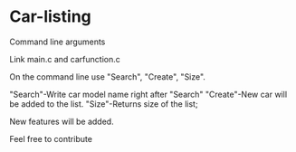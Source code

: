 # Car-listing

Command line arguments

Link main.c and carfunction.c

On the command line use "Search", "Create", "Size".

"Search"-Write car model name right after "Search"
"Create"-New car will be added to the list.
"Size"-Returns size of the list;


New features will be added. 

Feel free to contribute


